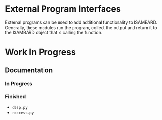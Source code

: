 # External Program Interfaces

External programs can be used to add additional functionality to ISAMBARD.
Generally, these modules run the program, collect the output and return it to
the ISAMBARD object that is calling the function.

# Work In Progress

## Documentation

### In Progress

### Finished

* `dssp.py`
* `naccess.py`
